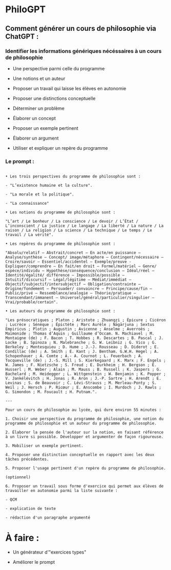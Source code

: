 # PhiloGPT

## Comment générer un cours de philosophie via ChatGPT :

### Identifier les informations génériques nécéssaires à un cours de philosophie

- Une perspective parmi celle du programme

- Une notions et un auteur

- Proposer un travail qui laisse les élèves en autonomie

- Proposer une distinctions conceptuelle

- Déterminer un problème

- Élaborer un concept

- Proposer un exemple pertinent

- Élaborer un argument

- Utiliser et expliquer un repère du programme 

### Le prompt :

```

• Les trois perspectives du programme de philosophie sont :

- "L’existence humaine et la culture".

- "La morale et la politique".

- "La connaissance"

• Les notions du programme de philosophie sont : 

"L’art / Le bonheur / La conscience / Le devoir / L’État / L’inconscient / La justice / Le langage / La liberté / La nature / La raison / La religion / La science / La technique / Le temps / Le travail / La vérité".

• Les repères du programme de philosophie sont : 

"Absolu/relatif – Abstrait/concret – En acte/en puissance – Analyse/synthèse – Concept/ image/métaphore – Contingent/nécessaire – Croire/savoir – Essentiel/accidentel – Exemple/preuve - Expliquer/comprendre – En fait/en droit – Formel/matériel – Genre/ espèce/individu – Hypothèse/conséquence/conclusion – Idéal/réel – Identité/égalité/ différence – Impossible/possible – Intuitif/discursif – Légal/légitime – Médiat/immédiat – Objectif/subjectif/intersubjectif – Obligation/contrainte – Origine/fondement – Persuader/ convaincre – Principe/cause/fin – Public/privé – Ressemblance/analogie – Théorie/pratique – Transcendant/immanent – Universel/général/particulier/singulier – Vrai/probable/certain".

• Les auteurs du programme de philosophie sont :

"Les présocratiques ; Platon ; Aristote ; Zhuangzi ; Épicure ; Cicéron ; Lucrèce ; Sénèque ; Épictète ; Marc Aurèle ; Nāgārjuna ; Sextus Empiricus ; Plotin ; Augustin ; Avicenne ; Anselme ; Averroès ; Maïmonide ; Thomas d’Aquin ; Guillaume d’Occam. N. Machiavel ; M. Montaigne (de) ; F. Bacon ; T. Hobbes ; R. Descartes ; B. Pascal ; J. Locke ; B. Spinoza ; N. Malebranche ; G. W. Leibniz ; G. Vico ; G. Berkeley ; Montesquieu ; D. Hume ; J.-J. Rousseau ; D. Diderot ; E. Condillac (de) ; A. Smith ; E. Kant ; J. Bentham. G.W.H. Hegel ; A. Schopenhauer ; A. Comte ; A.- A. Cournot ; L. Feuerbach ; A. Tocqueville (de) ; J.-S. Mill ; S. Kierkegaard ; K. Marx ; F. Engels ; W. James ; F. Nietzsche ; S. Freud ; E. Durkheim ; H. Bergson ; E. Husserl ; M. Weber ; Alain ; M. Mauss ; B. Russell ; K. Jaspers ; G. Bachelard ; M. Heidegger ; L. Wittgenstein ; W. Benjamin ; K. Popper ; V. Jankélévitch ; H. Jonas ; R. Aron ; J.-P. Sartre ; H. Arendt ; E. Levinas ; S. de Beauvoir ; C. Lévi-Strauss ; M. Merleau-Ponty ; S. Weil ; J. Hersch ; P. Ricœur ; E. Anscombe ; I. Murdoch ; J. Rawls ; G. Simondon ; M. Foucault ; H. Putnam.".

---

Pour un cours de philosophie au lycée, qui dure environ 55 minutes : 

1. Choisir une perspective du programme de philosophie, une notion du programme de philosophie et un auteur du programme de philosophie.

2. Élaborer la pensée de l'auteur sur la notion, en faisant référence à un livre si possible. Développer et argumenter de façon rigoureuse.

3. Mobiliser un exemple pertinent.

4. Proposer une distinction conceptuelle en rapport avec les deux tâches précédentes.

5. Proposer l'usage pertinent d'un repère du programme de philosophie.

(optionnel)

6. Proposer un travail sous forme d'exercice qui permet aux élèves de travailler en autonomie parmi la liste suivante :

- QCM

- explication de texte

- rédaction d'un paragraphe argumenté

```

# À faire :

- Un générateur d'"exercices types"

- Améliorer le prompt
